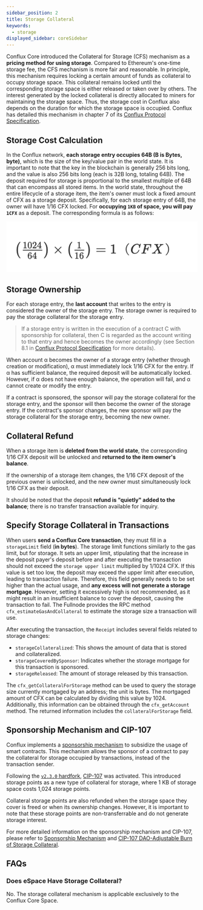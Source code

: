 ```yaml
---
sidebar_position: 2
title: Storage Collateral
keywords:
  - storage
displayed_sidebar: coreSidebar
---
```


Conflux Core introduced the Collateral for Storage (CFS) mechanism as a **pricing method for using storage**. Compared to Ethereum's one-time storage fee, the CFS mechanism is more fair and reasonable. In principle, this mechanism requires locking a certain amount of funds as collateral to occupy storage space. This collateral remains locked until the corresponding storage space is either released or taken over by others. The interest generated by the locked collateral is directly allocated to miners for maintaining the storage space. Thus, the storage cost in Conflux also depends on the duration for which the storage space is occupied. Conflux has detailed this mechanism in chapter 7 of its [Conflux Protocol Specification](https://confluxnetwork.org/files/Conflux_Protocol_Specification.pdf).

## Storage Cost Calculation

In the Conflux network, **each storage entry occupies 64B (B is Bytes, byte)**, which is the size of the key/value pair in the world state. It is important to note that the key in the blockchain is generally 256 bits long, and the value is also 256 bits long (each is 32B long, totaling 64B). The deposit required for storage is proportional to the smallest multiple of 64B that can encompass all stored items. In the world state, throughout the entire lifecycle of a storage item, the item's owner must lock a fixed amount of CFX as a storage deposit. Specifically, for each storage entry of 64B, the owner will have 1/16 CFX locked. For **occupying `1KB` of space, you will pay `1CFX`** as a deposit. The corresponding formula is as follows:

![Locale Dropdown](./img/storage-formula-635173b54f6e13ba21a689cc691d4ecd.png)

## Storage Ownership

For each storage entry, the **last account** that writes to the entry is considered the owner of the storage entry. The storage owner is required to pay the storage collateral for the storage entry.

> If a storage entry is written in the execution of a contract C with sponsorship for collateral, then C is regarded as the account writing to that entry and hence becomes the owner accordingly (see Section 8.1 in [Conflux Protocol Specification](https://www.confluxnetwork.org/files/Conflux_Protocol_Specification.pdf) for more details).


When account α becomes the owner of a storage entry (whether through creation or modification), α must immediately lock 1/16 CFX for the entry. If α has sufficient balance, the required deposit will be automatically locked. However, if α does not have enough balance, the operation will fail, and α cannot create or modify the entry.

If a contract is sponsored, the sponsor will pay the storage collateral for the storage entry, and the sponsor will then become the owner of the storage entry. If the contract's sponsor changes, the new sponsor will pay the storage collateral for the storage entry, becoming the new owner.

## Collateral Refund

When a storage item is **deleted from the world state**, the corresponding 1/16 CFX deposit will be unlocked and **returned to the item owner's balance**.

If the ownership of a storage item changes, the 1/16 CFX deposit of the previous owner is unlocked, and the new owner must simultaneously lock 1/16 CFX as their deposit.

It should be noted that the deposit **refund is "quietly" added to the balance**; there is no transfer transaction available for inquiry.

## Specify Storage Collateral in Transactions

When users **send a Conflux Core transaction**, they must fill in a `storageLimit` field (**in bytes**). The storage limit functions similarly to the gas limit, but for storage. It sets an upper limit, stipulating that the increase in the deposit payer's deposit before and after executing the transaction should not exceed the `storage upper limit` multiplied by 1/1024 CFX. If this value is set too low, the deposit may exceed the upper limit after execution, leading to transaction failure. Therefore, this field generally needs to be set higher than the actual usage, and **any excess will not generate a storage mortgage**. However, setting it excessively high is not recommended, as it might result in an insufficient balance to cover the deposit, causing the transaction to fail. The Fullnode provides the RPC method `cfx_estimateGasAndCollateral` to estimate the storage size a transaction will use.

After executing the transaction, the `Receipt` includes several fields related to storage changes:

* `storageCollateralized`: This shows the amount of data that is stored and collateralized.
* `storageCoveredBySponsor`: Indicates whether the storage mortgage for this transaction is sponsored.
* `storageReleased`: The amount of storage released by this transaction.

The `cfx_getCollateralForStorage` method can be used to query the storage size currently mortgaged by an address; the unit is bytes. The mortgaged amount of CFX can be calculated by dividing this value by 1024. Additionally, this information can be obtained through the `cfx_getAccount` method. The returned information includes the `collateralForStorage` field.

## Sponsorship Mechanism and CIP-107

Conflux implements a [sponsorship mechanism](./internal-contracts/sponsor-whitelist-control.md) to subsidize the usage of smart contracts. This mechanism allows the sponsor of a contract to pay the collateral for storage occupied by transactions, instead of the transaction sender.

Following the [`v2.3.0` hardfork](../../general/hardforks/v2.3.md), [CIP-107](https://github.com/Conflux-Chain/CIPs/blob/master/CIPs/cip-107.md) was activated. This introduced storage points as a new type of collateral for storage, where 1 KB of storage space costs 1,024 storage points.

Collateral storage points are also refunded when the storage space they cover is freed or when its ownership changes. However, it is important to note that these storage points are non-transferrable and do not generate storage interest.

For more detailed information on the sponsorship mechanism and CIP-107, please refer to [Sponsorship Mechanism](./internal-contracts/sponsor-whitelist-control.md) and [CIP-107 DAO-Adjustable Burn of Storage Collateral](https://github.com/Conflux-Chain/CIPs/blob/master/CIPs/cip-107.md).

## FAQs

### Does eSpace Have Storage Collateral?

No. The storage collateral mechanism is applicable exclusively to the Conflux Core Space.
